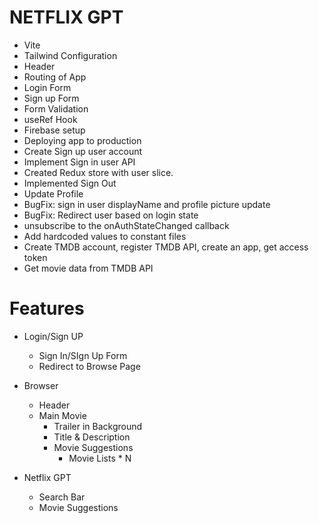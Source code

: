 # NETFLIX GPT
- Vite
- Tailwind Configuration
- Header
- Routing of App
- Login Form
- Sign up Form
- Form Validation
- useRef Hook
- Firebase setup
- Deploying app to production
- Create Sign up user account
- Implement Sign in user API
- Created Redux store with user slice.
- Implemented Sign Out 
- Update Profile
- BugFix: sign in user displayName and profile picture update
- BugFix: Redirect user based on login state
- unsubscribe to the onAuthStateChanged callback
- Add hardcoded values to constant files
- Create TMDB account, register TMDB API, create an app, get access token
- Get movie data from TMDB API

# Features

- Login/Sign UP
    - Sign In/SIgn Up Form
    - Redirect to Browse Page
- Browser
    - Header
    - Main Movie
        - Trailer in Background
        - Title & Description
        - Movie Suggestions
            - Movie Lists * N

- Netflix GPT
    - Search Bar
    - Movie Suggestions
